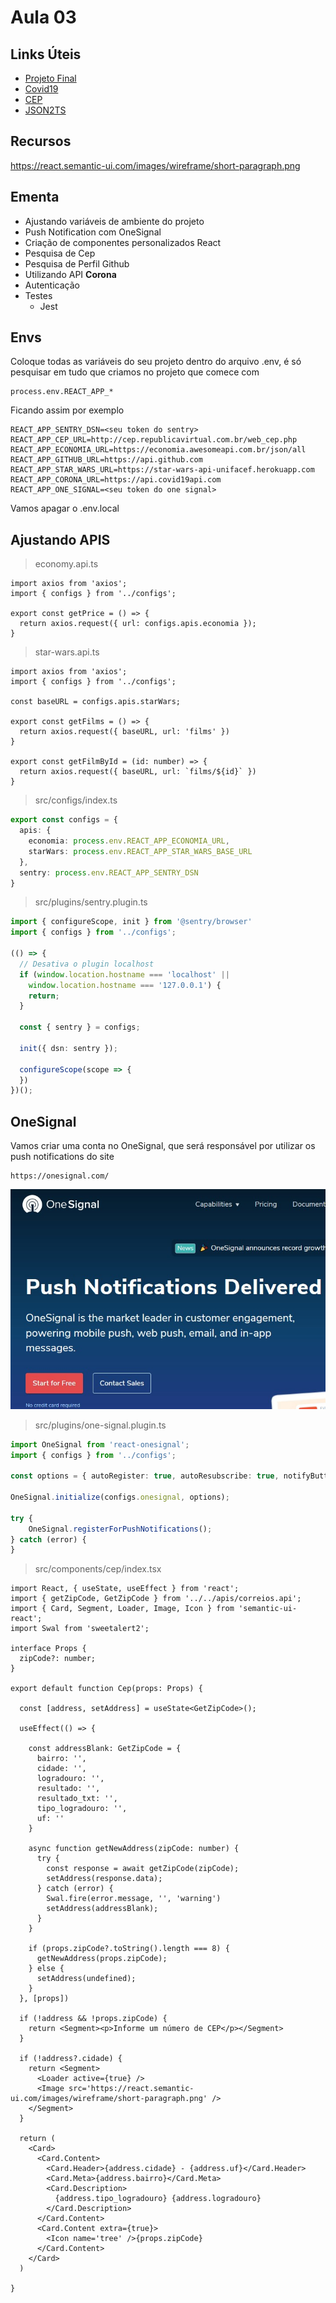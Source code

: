 # Aula 03

## Links Úteis

* [Projeto Final](https://github.com/juninmd/unifacef-react-typescript)
* [Covid19](https://documenter.getpostman.com/view/10808728/SzS8rjbc?version=latest)
* [CEP](https://www.republicavirtual.com.br/cep/exemplos.php)
* [JSON2TS](http://www.json2ts.com/)

## Recursos

<https://react.semantic-ui.com/images/wireframe/short-paragraph.png>

## Ementa

* Ajustando variáveis de ambiente do projeto
* Push Notification com OneSignal
* Criação de componentes personalizados React
* Pesquisa de Cep
* Pesquisa de Perfil Github
* Utilizando API **Corona**
* Autenticação
* Testes
  * Jest

## Envs

Coloque todas as variáveis do seu projeto dentro do arquivo .env,
é só pesquisar em tudo que criamos no projeto que comece com

```env
process.env.REACT_APP_*
```

Ficando assim por exemplo

```.env
REACT_APP_SENTRY_DSN=<seu token do sentry>
REACT_APP_CEP_URL=http://cep.republicavirtual.com.br/web_cep.php
REACT_APP_ECONOMIA_URL=https://economia.awesomeapi.com.br/json/all
REACT_APP_GITHUB_URL=https://api.github.com
REACT_APP_STAR_WARS_URL=https://star-wars-api-unifacef.herokuapp.com
REACT_APP_CORONA_URL=https://api.covid19api.com
REACT_APP_ONE_SIGNAL=<seu token do one signal>
```

Vamos apagar o .env.local

## Ajustando APIS

> economy.api.ts

```tsx
import axios from 'axios';
import { configs } from '../configs';

export const getPrice = () => {
  return axios.request({ url: configs.apis.economia });
}
```

> star-wars.api.ts

```tsx
import axios from 'axios';
import { configs } from '../configs';

const baseURL = configs.apis.starWars;

export const getFilms = () => {
  return axios.request({ baseURL, url: 'films' })
}

export const getFilmById = (id: number) => {
  return axios.request({ baseURL, url: `films/${id}` })
}
```

> src/configs/index.ts

```ts
export const configs = {
  apis: {
    economia: process.env.REACT_APP_ECONOMIA_URL,
    starWars: process.env.REACT_APP_STAR_WARS_BASE_URL
  },
  sentry: process.env.REACT_APP_SENTRY_DSN
}
```

> src/plugins/sentry.plugin.ts

```ts
import { configureScope, init } from '@sentry/browser'
import { configs } from '../configs';

(() => {
  // Desativa o plugin localhost
  if (window.location.hostname === 'localhost' ||
    window.location.hostname === '127.0.0.1') {
    return;
  }

  const { sentry } = configs;

  init({ dsn: sentry });

  configureScope(scope => {
  })
})();
```

## OneSignal

Vamos criar uma conta no OneSignal, que será responsável por utilizar os push notifications do site

```text
https://onesignal.com/
```

![imagem](./imagens/onesignal.jpg)

> src/plugins/one-signal.plugin.ts

```ts
import OneSignal from 'react-onesignal';
import { configs } from '../configs';

const options = { autoRegister: true, autoResubscribe: true, notifyButton: { enable: true } }

OneSignal.initialize(configs.onesignal, options);

try {
    OneSignal.registerForPushNotifications();
} catch (error) {
}
```

> src/components/cep/index.tsx

```tsx
import React, { useState, useEffect } from 'react';
import { getZipCode, GetZipCode } from '../../apis/correios.api';
import { Card, Segment, Loader, Image, Icon } from 'semantic-ui-react';
import Swal from 'sweetalert2';

interface Props {
  zipCode?: number;
}

export default function Cep(props: Props) {

  const [address, setAddress] = useState<GetZipCode>();

  useEffect(() => {

    const addressBlank: GetZipCode = {
      bairro: '',
      cidade: '',
      logradouro: '',
      resultado: '',
      resultado_txt: '',
      tipo_logradouro: '',
      uf: ''
    }

    async function getNewAddress(zipCode: number) {
      try {
        const response = await getZipCode(zipCode);
        setAddress(response.data);
      } catch (error) {
        Swal.fire(error.message, '', 'warning')
        setAddress(addressBlank);
      }
    }

    if (props.zipCode?.toString().length === 8) {
      getNewAddress(props.zipCode);
    } else {
      setAddress(undefined);
    }
  }, [props])

  if (!address && !props.zipCode) {
    return <Segment><p>Informe um número de CEP</p></Segment>
  }

  if (!address?.cidade) {
    return <Segment>
      <Loader active={true} />
      <Image src='https://react.semantic-ui.com/images/wireframe/short-paragraph.png' />
    </Segment>
  }

  return (
    <Card>
      <Card.Content>
        <Card.Header>{address.cidade} - {address.uf}</Card.Header>
        <Card.Meta>{address.bairro}</Card.Meta>
        <Card.Description>
          {address.tipo_logradouro} {address.logradouro}
        </Card.Description>
      </Card.Content>
      <Card.Content extra={true}>
        <Icon name='tree' />{props.zipCode}
      </Card.Content>
    </Card>
  )

}
```